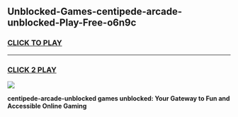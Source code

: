 
## Unblocked-Games-centipede-arcade-unblocked-Play-Free-o6n9c
<h3>
<a href="https://premium76.site?title=centipede-arcade-unblocked&ref=18A1">CLICK TO PLAY</a></h3>
<hr>

<h3>
<a href="https://premium76.site?title=centipede-arcade-unblocked&ref=18A1">CLICK 2 PLAY</a>
  
</h3>

<a href="https://premium76.site?title=centipede-arcade-unblocked&ref=18A1"><img src="https://clearcache.store/games.png"></a>


**centipede-arcade-unblocked games unblocked: Your Gateway to Fun and Accessible Online Gaming**
